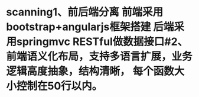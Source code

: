 # scanning1、前后端分离 前端采用bootstrap+angularjs框架搭建 后端采用springmvc RESTful做数据接口#2、前端语义化布局，支持多语言扩展，业务逻辑高度抽象，结构清晰， 每个函数大小控制在50行以内。
